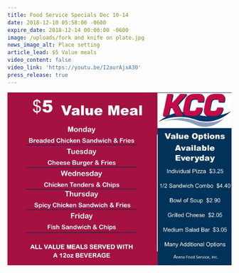 ```yaml
---
title: Food Service Specials Dec 10-14
date: 2018-12-10 05:58:00 -0600
expire_date: 2018-12-14 00:00:00 -0600
image: /uploads/fork and knife on plate.jpg
news_image_alt: Place setting
article_lead: $5 Value meals
video_content: false
video_link: 'https://youtu.be/I2aurAjxA30'
press_release: true
---
```


![](/uploads/12--10--14---2018-value-menu-dec-10-14.jpg)